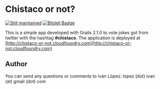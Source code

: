 Chistaco or not?
================

[![Still maintained](http://stillmaintained.com/lmivan/chistaco-or-not.png)](http://stillmaintained.com/lmivan/chistaco-or-not")
[![Bitdeli Badge](https://d2weczhvl823v0.cloudfront.net/lmivan/chistaco-or-not/trend.png)](https://bitdeli.com/free "Bitdeli Badge")

This is a simple app developed with Grails 2.1.0 to vote jokes got from twitter with the hashtag **#chistaco**. The application is deployed at [http://chistaco-or-not.cloudfoundry.com](http://chistaco-or-not.cloudfoundry.com)


Author
------

You can send any questions or comments to Iván López: lopez (dot) ivan (at) gmail (dot) com
